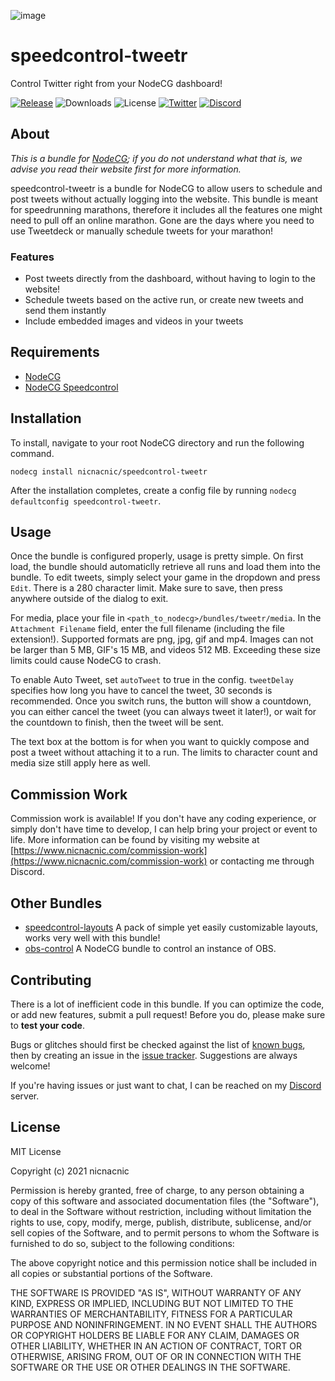 ![image](https://user-images.githubusercontent.com/39160563/114646004-736e9d80-9ca8-11eb-8c80-39f60b6cfaee.png)

# speedcontrol-tweetr
Control Twitter right from your NodeCG dashboard!

[![Release](https://img.shields.io/github/v/release/nicnacnic/obs-control?label=Release)](https://github.com/nicnacnic/speedcontrol-layouts/releases)
![Downloads](https://img.shields.io/github/downloads/nicnacnic/obs-control/total?label=Downloads)
![License](https://img.shields.io/github/license/nicnacnic/obs-control?label=License)
[![Twitter](https://img.shields.io/twitter/follow/nicnacnic11?style=social)](https://twitter.com/nicnacnic11)
[![Discord](https://img.shields.io/badge/-Join%20the%20Discord!-brightgreen?label=&logo=discord&logoColor=ffffff&color=7389D8&labelColor=6A7EC2)](https://discord.gg/A34Qpfe)

## About
*This is a bundle for [NodeCG](https://github.com/nodecg/nodecg); if you do not understand what that is, we advise you read their website first for more information.*

speedcontrol-tweetr is a bundle for NodeCG to allow users to schedule and post tweets without actually logging into the website. This bundle is meant for speedrunning marathons, therefore it includes all the features one might need to pull off an online marathon. Gone are the days where you need to use Tweetdeck or manually schedule tweets for your marathon!

### Features
- Post tweets directly from the dashboard, without having to login to the website!
- Schedule tweets based on the active run, or create new tweets and send them instantly
- Include embedded images and videos in your tweets

## Requirements
- [NodeCG](https://github.com/nodecg/nodecg)
- [NodeCG Speedcontrol](https://github.com/speedcontrol/nodecg-speedcontrol)

## Installation
To install, navigate to your root NodeCG directory and run the following command.

```nodecg install nicnacnic/speedcontrol-tweetr```

After the installation completes, create a config file by running `nodecg defaultconfig speedcontrol-tweetr`.

## Usage
Once the bundle is configured properly, usage is pretty simple. On first load, the bundle should automaticlly retrieve all runs and load them into the bundle. To edit tweets, simply select your game in the dropdown and press `Edit`. There is a 280 character limit. Make sure to save, then press anywhere outside of the dialog to exit.

For media, place your file in `<path_to_nodecg>/bundles/tweetr/media`. In the `Attachment Filename` field, enter the full filename (including the file extension!). Supported formats are png, jpg, gif and mp4. Images can not be larger than 5 MB, GIF's 15 MB, and videos 512 MB. Exceeding these size limits could cause NodeCG to crash.

To enable Auto Tweet, set `autoTweet` to true in the config. `tweetDelay` specifies how long you have to cancel the tweet, 30 seconds is recommended. Once you switch runs, the button will show a countdown, you can either cancel the tweet (you can always tweet it later!), or wait for the countdown to finish, then the tweet will be sent.

The text box at the bottom is for when you want to quickly compose and post a tweet without attaching it to a run. The limits to character count and media size still apply here as well.

## Commission Work
Commission work is available! If you don't have any coding experience, or simply don't have time to develop, I can help bring your project or event to life. More information can be found by visiting my website at [https://www.nicnacnic.com/commission-work](https://www.nicnacnic.com/commission-work) or contacting me through Discord.

## Other Bundles
- [speedcontrol-layouts](https://github.com/nicnacnic/speedcontrol-layouts) A pack of simple yet easily customizable layouts, works very well with this bundle!
- [obs-control](https://github.com/nicnacnic/obs-control) A NodeCG bundle to control an instance of OBS.

## Contributing
There is a lot of inefficient code in this bundle. If you can optimize the code, or add new features, submit a pull request! Before you do, please make sure to **test your code**.

Bugs or glitches should first be checked against the list of [known bugs](https://github.com/nicnacnic/obs-control/wiki), then by creating an issue in the [issue tracker](https://github.com/nicnacnic/obs-control/issues). Suggestions are always welcome!

If you're having issues or just want to chat, I can be reached on my [Discord](https://discord.gg/A34Qpfe) server.

## License
MIT  License

Copyright (c) 2021 nicnacnic

Permission is hereby granted, free of charge, to any person obtaining a copy
of this software and associated documentation files (the "Software"), to deal
in the Software without restriction, including without limitation the rights
to use, copy, modify, merge, publish, distribute, sublicense, and/or sell
copies of the Software, and to permit persons to whom the Software is
furnished to do so, subject to the following conditions:

The above copyright notice and this permission notice shall be included in all
copies or substantial portions of the Software.

THE SOFTWARE IS PROVIDED "AS IS", WITHOUT WARRANTY OF ANY KIND, EXPRESS OR
IMPLIED, INCLUDING BUT NOT LIMITED TO THE WARRANTIES OF MERCHANTABILITY,
FITNESS FOR A PARTICULAR PURPOSE AND NONINFRINGEMENT. IN NO EVENT SHALL THE
AUTHORS OR COPYRIGHT HOLDERS BE LIABLE FOR ANY CLAIM, DAMAGES OR OTHER
LIABILITY, WHETHER IN AN ACTION OF CONTRACT, TORT OR OTHERWISE, ARISING FROM,
OUT OF OR IN CONNECTION WITH THE SOFTWARE OR THE USE OR OTHER DEALINGS IN THE
SOFTWARE.
